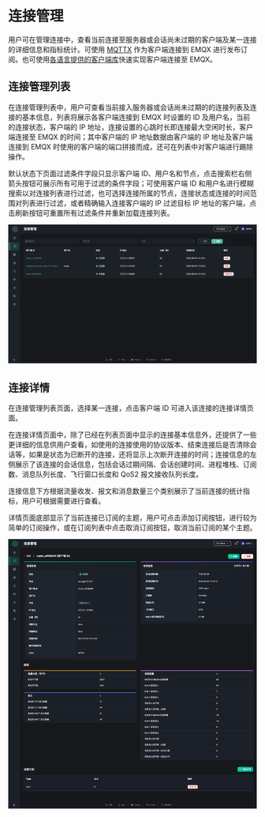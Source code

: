 # 连接管理

用户可在管理连接中，查看当前连接至服务器或会话尚未过期的客户端及某一连接的详细信息和指标统计。可使用 [MQTTX](https://mqttx.app/zh) 作为客户端连接到 EMQX 进行发布订阅。也可使用[各语言提供的客户端库](https://www.emqx.io/docs/zh/v5.0/development/client.html)快速实现客户端连接至 EMQX。

## 连接管理列表

在连接管理列表中，用户可查看当前接入服务器或会话尚未过期的的连接列表及连接的基本信息，列表将展示各客户端连接到 EMQX 时设置的 ID 及用户名，当前的连接状态，客户端的 IP 地址，连接设置的心跳时长即连接最大空闲时长，客户端连接至 EMQX 的时间；其中客户端的 IP 地址数据由客户端的 IP 地址及客户端连接到 EMQX 时使用的客户端的端口拼接而成，还可在列表中对客户端进行踢除操作。

默认状态下页面过滤条件字段只显示客户端 ID、用户名和节点，点击搜索栏右侧箭头按钮可展示所有可用于过滤的条件字段；可使用客户端 ID 和用户名进行模糊搜索以对连接列表进行过滤，也可选择连接所属的节点，连接状态或连接的时间范围对列表进行过滤，或者精确输入连接客户端的 IP 过滤目标 IP 地址的客户端，点击刷新按钮可重置所有过滤条件并重新加载连接列表。

![连接管理列表](../assets/connections.png)

## 连接详情

在连接管理列表页面，选择某一连接，点击客户端 ID 可进入该连接的连接详情页面。

在连接详情页面中，除了已经在列表页面中显示的连接基本信息外，还提供了一些更详细的信息供用户查看，如使用的连接使用的协议版本、结束连接后是否清除会话等，如果是状态为已断开的连接，还将显示上次断开连接的时间；连接信息的左侧展示了该连接的会话信息，包括会话过期间隔、会话创建时间、进程堆栈、订阅数、消息队列长度、飞行窗口长度和 QoS2 报文接收队列长度。

连接信息下方根据流量收发、报文和消息数量三个类别展示了当前连接的统计指标，用户可根据需要进行查看。

详情页面底部显示了当前连接已订阅的主题，用户可点击添加订阅按钮，进行较为简单的订阅操作，或在订阅列表中点击取消订阅按钮，取消当前订阅的某个主题。

![连接详情](../assets/connection-details.png)

